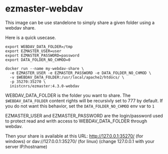 # ezmaster-webdav

This image can be use standelone to simply share a given folder using a webdav share.

Here is a quick usecase.

```shell
export WEBDAV_DATA_FOLDER=/tmp
export EZMASTER_USER=user
export EZMASTER_PASSWORD=password
export DATA_FOLDER_NO_CHMOD=0

docker run --name my-webdav-share \
  -e EZMASTER_USER -e EZMASTER_PASSWORD -e DATA_FOLDER_NO_CHMOD \
  -v $WEBDAV_DATA_FOLDER:/usr/local/apache2/htdocs/ \
  -p 35270:35270 \
  inistcnrs/ezmaster:4.3.0-webdav
```

WEBDAV_DATA_FOLDER is the folder you want to share. The ``$WEBDAV_DATA_FOLDER`` content rights will be recursivly set to 777 by default. If you do not want this behavior, set the ``DATA_FOLDER_NO_CHMOD`` env var to ``1``

EZMASTER_USER and EZMASTER_PASSWORD are the login/password used to protect read and writh access to  WEBDAV_DATA_FOLDER through webdav. 

Then your share is available at this URL:
http://127.0.0.1:35270/ (for windows) or dav://127.0.0.1:35270/ (for linux)
(change 127.0.0.1 with your server IP/hostname)
